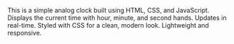 This is a simple analog clock built using HTML, CSS, and JavaScript.
Displays the current time with hour, minute, and second hands.
Updates in real-time.
Styled with CSS for a clean, modern look.
Lightweight and responsive.
